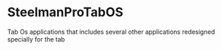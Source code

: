 # SteelmanProTabOS
Tab Os applications that includes several other applications redesigned specially for the tab
